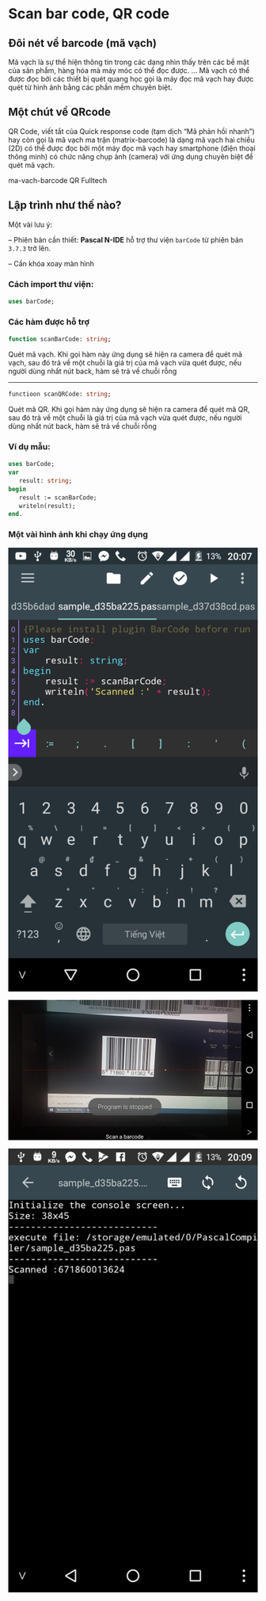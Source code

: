 # Scan bar code, QR code

## Đôi nét về barcode (mã vạch)

Mã vạch là sự thể hiện thông tin trong các dạng nhìn thấy trên các bề mặt của sản phẩm, hàng hóa mà máy móc có thể đọc được. … Mã vạch có thể được đọc bởi các thiết bị quét quang học gọi là máy đọc mã vạch hay được quét từ hình ảnh bằng các phần mềm chuyên biệt.

## Một chút về QRcode

QR Code, viết tắt của Quick response code (tạm dịch “Mã phản hồi nhanh”) hay còn gọi là mã vạch ma trận (matrix-barcode) là dạng mã vạch hai chiều (2D) có thể được đọc bởi một máy đọc mã vạch hay smartphone (điện thoại thông minh) có chức năng chụp ảnh (camera) với ứng dụng chuyên biệt để quét mã vạch.

 ma-vach-barcode QR Fulltech

## Lập trình như thế nào?

Một vài lưu ý:

– Phiên bản cần thiết: **Pascal N-IDE** hỗ trợ thư viện ``barCode`` từ phiên bản ``3.7.3`` trở lên.

– Cần khóa xoay màn hình

### Cách import thư viện:
```pascal
uses barCode;
```

### Các hàm được hỗ trợ

```pascal
function scanBarCode: string;
```
Quét mã vạch. Khi gọi hàm này ứng dụng sẽ hiện ra camera để quét mã vạch, sau đó trả về một chuỗi là giá trị của mã vạch vừa quét được, nếu người dùng nhất nút back, hàm sẽ trả về chuỗi rỗng
___
```pascal
functioon scanQRCode: string;
```
Quét mã QR. Khi gọi hàm này ứng dụng sẽ hiện ra camera để quét mã QR, sau đó trả về một chuỗi là giá trị của mã vạch vừa quét được, nếu người dùng nhất nút back, hàm sẽ trả về chuỗi rỗng


### Ví dụ mẫu:
```pascal
uses barCode;
var
   result: string;
begin
   result := scanBarCode;
   writeln(result);
end.
```

### Một vài hình ảnh khi chạy ứng dụng

![Demo 1](img1.png)

![Demo 2](img2.png)

![Demo 3](img3.png)